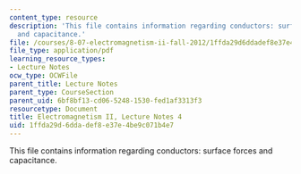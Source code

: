 ```yaml
---
content_type: resource
description: 'This file contains information regarding conductors: surface forces
  and capacitance.'
file: /courses/8-07-electromagnetism-ii-fall-2012/1ffda29d6ddadef8e37e4be9c071b4e7_MIT8_07F12_ln4.pdf
file_type: application/pdf
learning_resource_types:
- Lecture Notes
ocw_type: OCWFile
parent_title: Lecture Notes
parent_type: CourseSection
parent_uid: 6bf8bf13-cd06-5248-1530-fed1af3313f3
resourcetype: Document
title: Electromagnetism II, Lecture Notes 4
uid: 1ffda29d-6dda-def8-e37e-4be9c071b4e7
---
```

This file contains information regarding conductors: surface forces and capacitance.